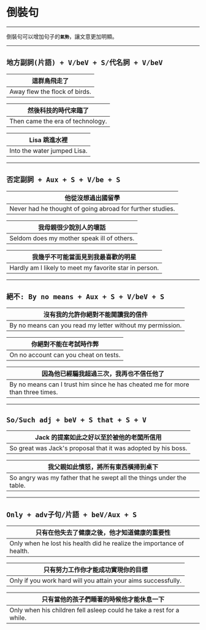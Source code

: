 # 倒裝句

***

倒裝句可以增加句子&#x7684;**`氣勢`**，讓文意更加明顯。

***

## `地方副詞(片語) + V/beV + S/代名詞 + V/beV`

| 這群鳥飛走了                        |
| ----------------------------- |
| Away flew the flock of birds. |

| 然後科技的時代來臨了                       |
| -------------------------------- |
| Then came the era of technology. |

| Lisa 跳進水裡                   |
| --------------------------- |
| Into the water jumped Lisa. |

***

## **`否定副詞 + Aux + S + V/be + S`**

| 他從沒想過出國留學                                                 |
| --------------------------------------------------------- |
| Never had he thought of going abroad for further studies. |

| 我母親很少說別人的壞話                                |
| ------------------------------------------ |
| Seldom does my mother speak ill of others. |

| 我幾乎不可能當面見到我最喜歡的明星                                      |
| ------------------------------------------------------ |
| Hardly am I likely to meet my favorite star in person. |

***

## **`絕不: By no means + Aux + S + V/beV + S`**

| 沒有我的允許你絕對不能閱讀我的信件                                         |
| --------------------------------------------------------- |
| By no means can you read my letter without my permission. |

| 你絕對不能在考試時作弊                           |
| ------------------------------------- |
| On no account can you cheat on tests. |

| 因為他已經騙我超過三次，我再也不信任他了                                                           |
| ------------------------------------------------------------------------------ |
| By no means can I trust him since he has cheated me for more than three times. |

***

## **`So/Such adj + beV + S that + S + V`**

| Jack 的提案如此之好以至於被他的老闆所信用                                       |
| ------------------------------------------------------------- |
| So great was Jack's proposal that it was adopted by his boss. |

| 我父親如此憤怒，將所有東西橫掃到桌下                                                   |
| -------------------------------------------------------------------- |
| So angry was my father that he swept all the things under the table. |

***

## **`Only + adv子句/片語 + beV/Aux + S`**

| 只有在他失去了健康之後，他才知道健康的重要性                                                |
| --------------------------------------------------------------------- |
| Only when he lost his health did he realize the importance of health. |

| 只有努力工作你才能成功實現你的目標                                             |
| ------------------------------------------------------------- |
| Only if you work hard will you attain your aims successfully. |

| 只有當他的孩子們睡著的時候他才能休息一下                                                 |
| -------------------------------------------------------------------- |
| Only when his children fell asleep could he take a rest for a while. |

